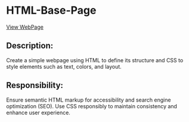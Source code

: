 # HTML-Base-Page

[View WebPage](https://himdek.com/HTML-Base-Page/)

## Description:
Create a simple webpage using HTML to
define its structure and CSS to style elements
such as text, colors, and layout.

## Responsibility:
Ensure semantic HTML markup for
accessibility and search engine
optimization (SEO). Use CSS responsibly
to maintain consistency and enhance user
experience.
